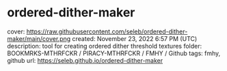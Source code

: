 # ordered-dither-maker

cover: https://raw.githubusercontent.com/seleb/ordered-dither-maker/main/cover.png
created: November 23, 2022 6:57 PM (UTC)
description: tool for creating ordered dither threshold textures
folder: BOOKMRKS-MTHRFCKR / PIRACY-MTHRFCKR / FMHY / Github
tags: fmhy, github
url: https://seleb.github.io/ordered-dither-maker